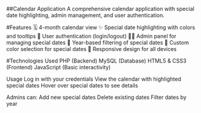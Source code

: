 ##Calendar Application
A comprehensive calendar application with special date highlighting, admin management, and user authentication.


#Features
🗓️ 4-month calendar view
✨ Special date highlighting with colors and tooltips
🔐 User authentication (login/logout)
👨‍💻 Admin panel for managing special dates
📅 Year-based filtering of special dates
🎨 Custom color selection for special dates
📱 Responsive design for all devices


#Technologies Used
PHP (Backend)
MySQL (Database)
HTML5 & CSS3 (Frontend)
JavaScript (Basic interactivity)


Usage
Log in with your credentials
View the calendar with highlighted special dates
Hover over special dates to see details

Admins can:
Add new special dates
Delete existing dates
Filter dates by year
